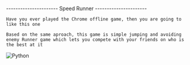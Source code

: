    ----------------------   Speed Runner   ----------------------   

    Have you ever played the Chrome offline game, then you are going to like this one

    Based on the same aproach, this game is simple jumping and avoiding enemy Runner game which lets you compete with your friends on who is the best at it

![Python](/github/pipenv/locked/python-version/:user/:repo)